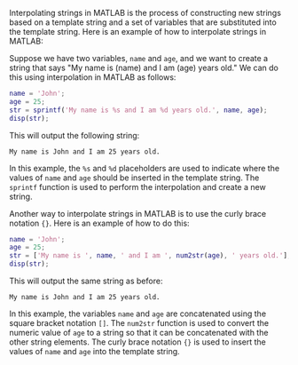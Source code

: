 Interpolating strings in MATLAB is the process of constructing new strings based on a template string and a set of variables that are substituted into the template string. Here is an example of how to interpolate strings in MATLAB:

Suppose we have two variables, `name` and `age`, and we want to create a string that says "My name is (name) and I am (age) years old." We can do this using interpolation in MATLAB as follows:

```matlab
name = 'John';
age = 25;
str = sprintf('My name is %s and I am %d years old.', name, age);
disp(str);
```

This will output the following string:

```
My name is John and I am 25 years old.
```

In this example, the `%s` and `%d` placeholders are used to indicate where the values of `name` and `age` should be inserted in the template string. The `sprintf` function is used to perform the interpolation and create a new string.

Another way to interpolate strings in MATLAB is to use the curly brace notation `{}`. Here is an example of how to do this:

```matlab
name = 'John';
age = 25;
str = ['My name is ', name, ' and I am ', num2str(age), ' years old.'];
disp(str);
```

This will output the same string as before:

```
My name is John and I am 25 years old.
```

In this example, the variables `name` and `age` are concatenated using the square bracket notation `[]`. The `num2str` function is used to convert the numeric value of `age` to a string so that it can be concatenated with the other string elements. The curly brace notation `{}` is used to insert the values of `name` and `age` into the template string.